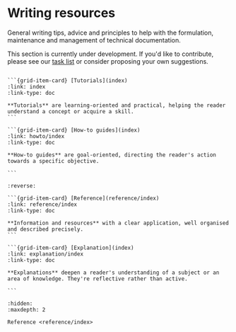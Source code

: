 # Writing resources

General writing tips, advice and principles to help with the formulation, maintenance and management of technical documentation.

This section is currently under development. If you'd like to contribute, please see our [task list](https://github.com/canonical/open-documentation-academy/issues) or consider proposing your own suggestions.

````{grid} 1 1 2 2

```{grid-item-card} [Tutorials](index)
:link: index
:link-type: doc

**Tutorials** are learning-oriented and practical, helping the reader understand a concept or acquire a skill.
```

```{grid-item-card} [How-to guides](index)
:link: howto/index
:link-type: doc

**How-to guides** are goal-oriented, directing the reader's action towards a specific objective. 

```

````

````{grid} 1 1 2 2
:reverse:

```{grid-item-card} [Reference](reference/index)
:link: reference/index
:link-type: doc

**Information and resources** with a clear application, well organised and described precisely.
```

```{grid-item-card} [Explanation](index)
:link: explanation/index
:link-type: doc

**Explanations** deepen a reader's understanding of a subject or an area of knowledge. They're reflective rather than active.

```

````

```{toctree}
:hidden:
:maxdepth: 2

Reference <reference/index>

```
